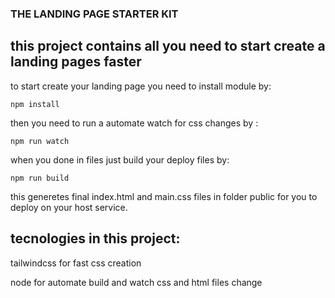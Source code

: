 ###     THE LANDING PAGE STARTER KIT



## this project contains all you need to start create a landing pages faster

to start create your landing page you need to install module by:

    npm install

then you need to run a automate watch for css changes by :

    npm run watch

when you done in files just build your deploy files by:

    npm run build

this generetes final index.html and main.css files in folder public for you to deploy on your host service.




## tecnologies in this project:

tailwindcss for fast css creation

node for automate build and watch css and html files change
